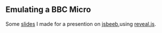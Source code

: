 Emulating a BBC Micro
---------------------

Some [slides][] I made for a presention on [jsbeeb][],using [reveal.js][rjs].

[slides]: https://mattgodbolt.github.io/bbc-micro-emulation
[jsbeeb]: http://bbc.godbolt.org/
[rjs]: http://lab.hakim.se/reveal-js/#/
